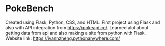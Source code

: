 # PokeBench

Created using Flask, Python, CSS, and HTML. First project using Flask and also with API integration from https://pokeapi.co/. Learned alot about getting data from api and also making a site from python with Flask. 
Website link: https://ivannzheng.pythonanywhere.com/ 
